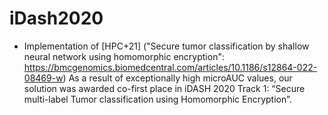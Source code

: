 # iDash2020

- Implementation of [HPC+21] ("Secure tumor classification by shallow neural network using homomorphic encryption": https://bmcgenomics.biomedcentral.com/articles/10.1186/s12864-022-08469-w)
As a result of exceptionally high microAUC values, our solution was awarded co-first place in iDASH 2020 Track 1: “Secure multi-label Tumor classification using Homomorphic Encryption”. 
